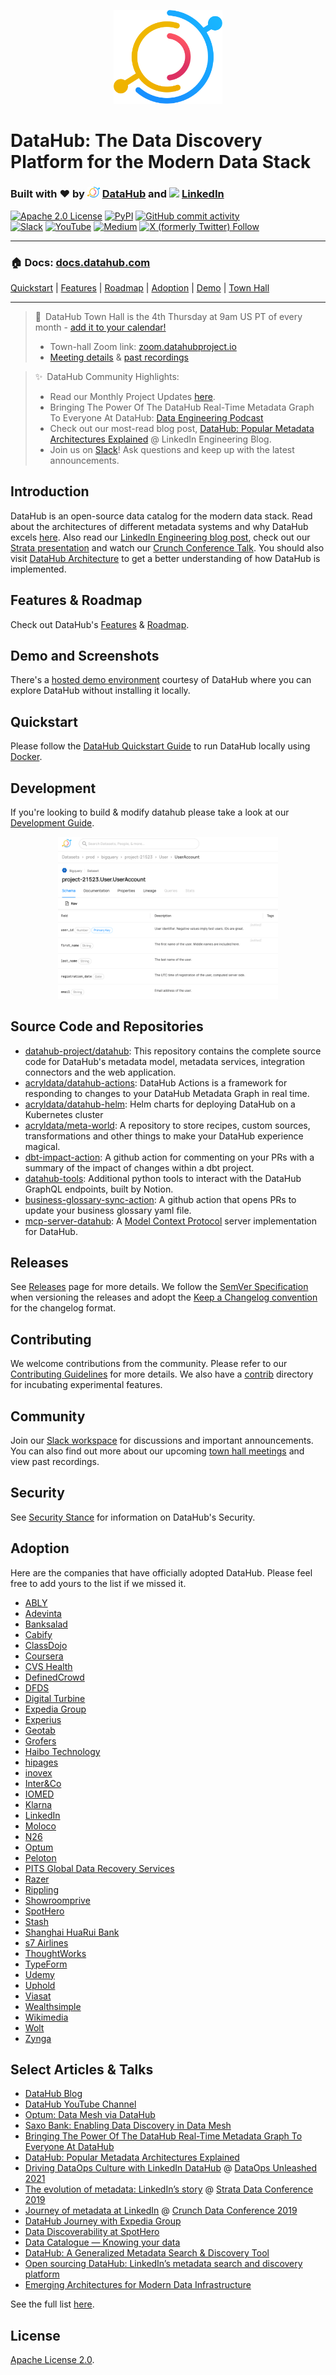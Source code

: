 <!--HOSTED_DOCS_ONLY
import useBaseUrl from '@docusaurus/useBaseUrl';

export const Logo = (props) => {
  return (
    <div style={{ display: "flex", justifyContent: "center", padding: "20px", height: "190px" }}>
      <img
        alt="DataHub Logo"
        src="https://raw.githubusercontent.com/datahub-project/static-assets/main/imgs/datahub-logo-color-mark.svg"
        {...props}
      />
    </div>
  );
};

<Logo />

<!--
HOSTED_DOCS_ONLY-->
<p align="center">
<a href="https://datahub.com">
<img alt="DataHub" src="https://raw.githubusercontent.com/datahub-project/static-assets/main/imgs/datahub-logo-color-mark.svg" height="150" />
</a>
</p>
<!-- -->

# DataHub: The Data Discovery Platform for the Modern Data Stack

### Built with ❤️ by <img src="https://raw.githubusercontent.com/datahub-project/static-assets/main/imgs/datahub-logo-color-mark.svg" width="20"/> [DataHub](https://datahub.com) and <img src="https://docs.datahub.com/img/LI-In-Bug.png" width="20"/> [LinkedIn](https://engineering.linkedin.com)

<div>
  <a target="_blank" href="https://github.com/datahub-project/datahub/blob/master/LICENSE">
    <img alt="Apache 2.0 License" src="https://img.shields.io/badge/License-Apache_2.0-blue.svg?label=license&labelColor=133554&color=1890ff" /></a>
  <a target="_blank" href="https://pypi.org/project/acryl-datahub/">
    <img alt="PyPI" src="https://img.shields.io/pypi/dm/acryl-datahub?label=downloads&labelColor=133554&color=1890ff" /></a>
  <a target="_blank" href="https://github.com/datahub-project/datahub/pulse">
    <img alt="GitHub commit activity" src="https://img.shields.io/github/commit-activity/m/datahub-project/datahub?label=commits&labelColor=133554&color=1890ff" /></a>
  <br />
  <a target="_blank" href="https://datahub.com/slack?utm_source=github&utm_medium=readme&utm_campaign=github_readme">
    <img alt="Slack" src="https://img.shields.io/badge/slack-join_community-red.svg?logo=slack&labelColor=133554&color=1890ff" /></a>
  <a href="https://www.youtube.com/channel/UC3qFQC5IiwR5fvWEqi_tJ5w">
    <img alt="YouTube" src="https://img.shields.io/youtube/channel/subscribers/UC3qFQC5IiwR5fvWEqi_tJ5w?style=flat&logo=youtube&label=subscribers&labelColor=133554&color=1890ff"/></a>
  <a href="https://blog.datahub.com/">
    <img alt="Medium" src="https://img.shields.io/badge/blog-DataHub-red.svg?style=flat&logo=medium&logoColor=white&labelColor=133554&color=1890ff" /></a>
  <a href="https://x.com/datahubproject">
    <img alt="X (formerly Twitter) Follow" src="https://img.shields.io/badge/follow-datahubproject-red.svg?style=flat&logo=x&labelColor=133554&color=1890ff" /></a>
</div>

---

### 🏠 Docs: [docs.datahub.com](https://docs.datahub.com/)

[Quickstart](https://docs.datahub.com/docs/quickstart) |
[Features](https://docs.datahub.com/docs/features) |
[Roadmap](https://feature-requests.datahubproject.io/roadmap) |
[Adoption](#adoption) |
[Demo](https://demo.datahub.com/) |
[Town Hall](https://docs.datahub.com/docs/townhalls)

---

> 📣 DataHub Town Hall is the 4th Thursday at 9am US PT of every month - [add it to your calendar!](https://lu.ma/datahubevents/)
>
> - Town-hall Zoom link: [zoom.datahubproject.io](https://zoom.datahubproject.io)
> - [Meeting details](docs/townhalls.md) & [past recordings](docs/townhall-history.md)

> ✨ DataHub Community Highlights:
>
> - Read our Monthly Project Updates [here](https://medium.com/datahub-project/tagged/project-updates).
> - Bringing The Power Of The DataHub Real-Time Metadata Graph To Everyone At DataHub: [Data Engineering Podcast](https://www.dataengineeringpodcast.com/acryl-data-datahub-metadata-graph-episode-230/)
> - Check out our most-read blog post, [DataHub: Popular Metadata Architectures Explained](https://engineering.linkedin.com/blog/2020/datahub-popular-metadata-architectures-explained) @ LinkedIn Engineering Blog.
> - Join us on [Slack](docs/slack.md)! Ask questions and keep up with the latest announcements.

## Introduction

DataHub is an open-source data catalog for the modern data stack. Read about the architectures of different metadata systems and why DataHub excels [here](https://engineering.linkedin.com/blog/2020/datahub-popular-metadata-architectures-explained). Also read our
[LinkedIn Engineering blog post](https://engineering.linkedin.com/blog/2019/data-hub), check out our [Strata presentation](https://speakerdeck.com/shirshanka/the-evolution-of-metadata-linkedins-journey-strata-nyc-2019) and watch our [Crunch Conference Talk](https://www.youtube.com/watch?v=OB-O0Y6OYDE). You should also visit [DataHub Architecture](docs/architecture/architecture.md) to get a better understanding of how DataHub is implemented.

## Features & Roadmap

Check out DataHub's [Features](docs/features.md) & [Roadmap](https://feature-requests.datahubproject.io/roadmap).

## Demo and Screenshots

There's a [hosted demo environment](https://demo.datahub.com/) courtesy of DataHub where you can explore DataHub without installing it locally.

## Quickstart

Please follow the [DataHub Quickstart Guide](https://docs.datahub.com/docs/quickstart) to run DataHub locally using [Docker](https://docker.com).

## Development

If you're looking to build & modify datahub please take a look at our [Development Guide](https://docs.datahub.com/docs/developers).

<p align="center">
<a href="https://demo.datahub.com/">
  <img width="70%"  src="https://raw.githubusercontent.com/datahub-project/static-assets/main/imgs/entity.png"/>
</a>
</p>

## Source Code and Repositories

- [datahub-project/datahub](https://github.com/datahub-project/datahub): This repository contains the complete source code for DataHub's metadata model, metadata services, integration connectors and the web application.
- [acryldata/datahub-actions](https://github.com/acryldata/datahub-actions): DataHub Actions is a framework for responding to changes to your DataHub Metadata Graph in real time.
- [acryldata/datahub-helm](https://github.com/acryldata/datahub-helm): Helm charts for deploying DataHub on a Kubernetes cluster
- [acryldata/meta-world](https://github.com/acryldata/meta-world): A repository to store recipes, custom sources, transformations and other things to make your DataHub experience magical.
- [dbt-impact-action](https://github.com/acryldata/dbt-impact-action): A github action for commenting on your PRs with a summary of the impact of changes within a dbt project.
- [datahub-tools](https://github.com/makenotion/datahub-tools): Additional python tools to interact with the DataHub GraphQL endpoints, built by Notion.
- [business-glossary-sync-action](https://github.com/acryldata/business-glossary-sync-action): A github action that opens PRs to update your business glossary yaml file.
- [mcp-server-datahub](https://github.com/acryldata/mcp-server-datahub): A [Model Context Protocol](https://modelcontextprotocol.io/) server implementation for DataHub.

## Releases

See [Releases](https://github.com/datahub-project/datahub/releases) page for more details. We follow the [SemVer Specification](https://semver.org) when versioning the releases and adopt the [Keep a Changelog convention](https://keepachangelog.com/) for the changelog format.

## Contributing

We welcome contributions from the community. Please refer to our [Contributing Guidelines](docs/CONTRIBUTING.md) for more details. We also have a [contrib](contrib) directory for incubating experimental features.

## Community

Join our [Slack workspace](https://datahub.com/slack?utm_source=github&utm_medium=readme&utm_campaign=github_readme) for discussions and important announcements. You can also find out more about our upcoming [town hall meetings](docs/townhalls.md) and view past recordings.

## Security

See [Security Stance](docs/SECURITY_STANCE.md) for information on DataHub's Security.

## Adoption

Here are the companies that have officially adopted DataHub. Please feel free to add yours to the list if we missed it.

- [ABLY](https://ably.team/)
- [Adevinta](https://www.adevinta.com/)
- [Banksalad](https://www.banksalad.com)
- [Cabify](https://cabify.tech/)
- [ClassDojo](https://www.classdojo.com/)
- [Coursera](https://www.coursera.org/)
- [CVS Health](https://www.cvshealth.com/)
- [DefinedCrowd](http://www.definedcrowd.com)
- [DFDS](https://www.dfds.com/)
- [Digital Turbine](https://www.digitalturbine.com/)
- [Expedia Group](http://expedia.com)
- [Experius](https://www.experius.nl)
- [Geotab](https://www.geotab.com)
- [Grofers](https://grofers.com)
- [Haibo Technology](https://www.botech.com.cn)
- [hipages](https://hipages.com.au/)
- [inovex](https://www.inovex.de/)
- [Inter&Co](https://inter.co/)
- [IOMED](https://iomed.health)
- [Klarna](https://www.klarna.com)
- [LinkedIn](http://linkedin.com)
- [Moloco](https://www.moloco.com/en)
- [N26](https://n26brasil.com/)
- [Optum](https://www.optum.com/)
- [Peloton](https://www.onepeloton.com)
- [PITS Global Data Recovery Services](https://www.pitsdatarecovery.net/)
- [Razer](https://www.razer.com)
- [Rippling](https://www.rippling.com/)
- [Showroomprive](https://www.showroomprive.com/)
- [SpotHero](https://spothero.com)
- [Stash](https://www.stash.com)
- [Shanghai HuaRui Bank](https://www.shrbank.com)
- [s7 Airlines](https://www.s7.ru/)
- [ThoughtWorks](https://www.thoughtworks.com)
- [TypeForm](http://typeform.com)
- [Udemy](https://www.udemy.com/)
- [Uphold](https://uphold.com)
- [Viasat](https://viasat.com)
- [Wealthsimple](https://www.wealthsimple.com)
- [Wikimedia](https://www.wikimedia.org)
- [Wolt](https://wolt.com)
- [Zynga](https://www.zynga.com)

## Select Articles & Talks

- [DataHub Blog](https://blog.datahub.com/)
- [DataHub YouTube Channel](https://www.youtube.com/channel/UC3qFQC5IiwR5fvWEqi_tJ5w)
- [Optum: Data Mesh via DataHub](https://opensource.optum.com/blog/2022/03/23/data-mesh-via-datahub)
- [Saxo Bank: Enabling Data Discovery in Data Mesh](https://medium.com/datahub-project/enabling-data-discovery-in-a-data-mesh-the-saxo-journey-451b06969c8f)
- [Bringing The Power Of The DataHub Real-Time Metadata Graph To Everyone At DataHub](https://www.dataengineeringpodcast.com/acryl-data-datahub-metadata-graph-episode-230/)
- [DataHub: Popular Metadata Architectures Explained](https://engineering.linkedin.com/blog/2020/datahub-popular-metadata-architectures-explained)
- [Driving DataOps Culture with LinkedIn DataHub](https://www.youtube.com/watch?v=ccsIKK9nVxk) @ [DataOps Unleashed 2021](https://dataopsunleashed.com/#shirshanka-session)
- [The evolution of metadata: LinkedIn’s story](https://speakerdeck.com/shirshanka/the-evolution-of-metadata-linkedins-journey-strata-nyc-2019) @ [Strata Data Conference 2019](https://conferences.oreilly.com/strata/strata-ny-2019.html)
- [Journey of metadata at LinkedIn](https://www.youtube.com/watch?v=OB-O0Y6OYDE) @ [Crunch Data Conference 2019](https://crunchconf.com/2019)
- [DataHub Journey with Expedia Group](https://www.youtube.com/watch?v=ajcRdB22s5o)
- [Data Discoverability at SpotHero](https://www.slideshare.net/MaggieHays/data-discoverability-at-spothero)
- [Data Catalogue — Knowing your data](https://medium.com/albert-franzi/data-catalogue-knowing-your-data-15f7d0724900)
- [DataHub: A Generalized Metadata Search & Discovery Tool](https://engineering.linkedin.com/blog/2019/data-hub)
- [Open sourcing DataHub: LinkedIn’s metadata search and discovery platform](https://engineering.linkedin.com/blog/2020/open-sourcing-datahub--linkedins-metadata-search-and-discovery-p)
- [Emerging Architectures for Modern Data Infrastructure](https://future.com/emerging-architectures-for-modern-data-infrastructure-2020/)

See the full list [here](docs/links.md).

## License

[Apache License 2.0](./LICENSE).
